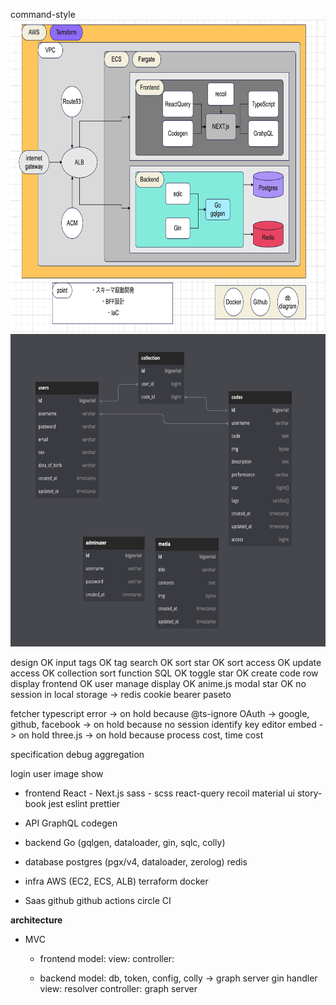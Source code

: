 command-style
<code><img height='500' width='2000' src='./public/specification.png'></code>
<code><img height='500' width='2000' src='./public/DB.png'></code>

design OK
input tags OK
tag search OK
sort star OK
sort access OK
update access OK
collection sort function SQL OK
toggle star OK
create code row display frontend OK
user manage display OK
anime.js modal star OK
no session in local storage -> redis cookie bearer paseto

fetcher typescript error -> on hold because @ts-ignore
OAuth -> google, github, facebook -> on hold because no session identify key
editor embed -> on hold
three.js -> on hold because process cost, time cost

specification
debug
aggregation

login user image show

-   frontend
    React - Next.js
    sass - scss
    react-query
    recoil
    material ui
    story-book
    jest
    eslint
    prettier

-   API
    GraphQL
    codegen

-   backend
    Go (gqlgen, dataloader, gin, sqlc, colly)

-   database
    postgres (pgx/v4, dataloader, zerolog)
    redis

-   infra
    AWS (EC2, ECS, ALB)
    terraform
    docker

-   Saas
    github
    github actions
    circle CI

**architecture**

-   MVC

    -   frontend
        model:
        view:
        controller:

    -   backend
        model: db, token, config, colly -> graph server gin handler
        view: resolver
        controller: graph server
